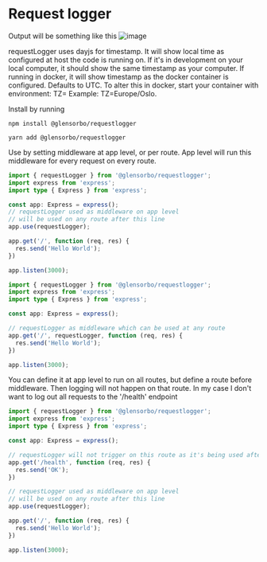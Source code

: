 # Request logger

Output will be something like this
![image](https://github.com/user-attachments/assets/608ed3ab-aa8c-4e14-9afd-47104aa25bf2)

requestLogger uses dayjs for timestamp. It will show local time as configured at host the code is running on.
If it's in development on your local computer, it should show the same timestamp as your computer.
If running in docker, it will show timestamp as the docker container is configured. Defaults to UTC.
To alter this in docker, start your container with environment: TZ=<timezone> Example: TZ=Europe/Oslo.

Install by running
```shell
npm install @glensorbo/requestlogger
```

```shell
yarn add @glensorbo/requestlogger
```

Use by setting middleware at app level, or per route. App level will run this middleware for every request on every route.

```ts
import { requestLogger } from '@glensorbo/requestlogger';
import express from 'express';
import type { Express } from 'express';

const app: Express = express();
// requestLogger used as middleware on app level
// will be used on any route after this line
app.use(requestLogger);

app.get('/', function (req, res) {
  res.send('Hello World');
})

app.listen(3000);
```

```ts
import { requestLogger } from '@glensorbo/requestlogger';
import express from 'express';
import type { Express } from 'express';

const app: Express = express();

// requestLogger as middleware which can be used at any route
app.get('/', requestLogger, function (req, res) {
  res.send('Hello World');
})

app.listen(3000);
```

You can define it at app level to run on all routes, but define a route before middleware. Then logging will not happen on that route.
In my case I don't want to log out all requests to the '/health' endpoint
```ts
import { requestLogger } from '@glensorbo/requestlogger';
import express from 'express';
import type { Express } from 'express';

const app: Express = express();

// requestLogger will not trigger on this route as it's being used after this endpoint
app.get('/health', function (req, res) {
  res.send('OK');
})

// requestLogger used as middleware on app level
// will be used on any route after this line
app.use(requestLogger);

app.get('/', function (req, res) {
  res.send('Hello World');
})

app.listen(3000);
```
